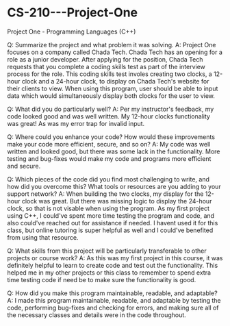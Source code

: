 # CS-210---Project-One
Project One - Programming Languages (C++)

Q: Summarize the project and what problem it was solving.
  A: Project One focuses on a company called Chada Tech. Chada Tech has an opening for a role as a junior developer. After applying for the position, Chada Tech requests that you complete a coding skills test as part of the interview process for the role. This coding skills test involes creating two clocks, a 12-hour clock and a 24-hour clock, to display on Chada Tech's website for their clients to view. When using this program, user should be able to input data which would simultaneously display both clocks for the user to view.

Q: What did you do particularly well?
  A: Per my instructor's feedback, my code looked good and was well written. My 12-hour clocks functionality was great! As was my error trap for invalid input.

Q: Where could you enhance your code? How would these improvements make your code more efficient, secure, and so on?
  A: My code was well written and looked good, but there was some lack in the functionality. More testing and bug-fixes would make my code and programs more efficient and secure. 

Q: Which pieces of the code did you find most challenging to write, and how did you overcome this? What tools or resources are you adding to your support network?
  A: When building the two clocks, my display for the 12-hour clock was great. But there was missing logic to display the 24-hour clock, so that is not visable when using the program. As my first project using C++, I could've spent more time testing the program and code, and also could've reached out for assistance if needed. I havent used it for this class, but online tutoring is super helpful as well and I could've benefited from using that resource.

Q: What skills from this project will be particularly transferable to other projects or course work?
  A: As this was my first project in this course, it was definitely helpful to learn to create code and test out the functionality. This helped me in my other projects or this class to remember to spend extra time testing code if need be to make sure the functionality is good.

Q: How did you make this program maintainable, readable, and adaptable?
  A: I made this program maintainable, readable, and adaptable by testing the code, performing bug-fixes and checking for errors, and making sure all of the necessary classes and details were in the code throughout.
